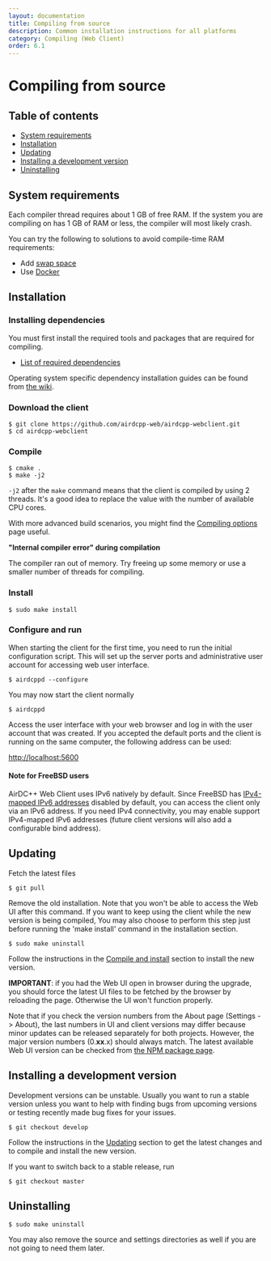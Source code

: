 ```yaml
---
layout: documentation
title: Compiling from source
description: Common installation instructions for all platforms
category: Compiling (Web Client)
order: 6.1
---
```



# Compiling from source

## Table of contents

 * [System requirements](#system-requirements)
 * [Installation](#installation)
 * [Updating](#updating)
 * [Installing a development version](#installing-a-development-version)
 * [Uninstalling](#uninstalling)


## System requirements

Each compiler thread requires about 1 GB of free RAM. If the system you are compiling on has 1 GB of RAM or less, the compiler will most likely crash. 

You can try the following to solutions to avoid compile-time RAM requirements:

* Add [swap space](https://www.linux.com/news/all-about-linux-swap-space)
* Use [Docker](https://www.docker.com)

## Installation

### Installing dependencies

You must first install the required tools and packages that are required for compiling.

* [List of required dependencies](/docs/compiling/dependencies.html)

Operating system specific dependency installation guides can be found from [the wiki](https://github.com/airdcpp-web/airdcpp-webclient/wiki).


### Download the client

```
$ git clone https://github.com/airdcpp-web/airdcpp-webclient.git
$ cd airdcpp-webclient
```

### Compile

```
$ cmake .
$ make -j2
```
`-j2` after the `make` command means that the client is compiled by using 2 threads. It's a good idea to replace the value with the number of available CPU cores.

With more advanced build scenarios, you might find the [Compiling options](/docs/compiling/compiling-options.html) page useful.

**"Internal compiler error" during compilation**

The compiler ran out of memory. Try freeing up some memory or use a smaller number of threads for compiling.

### Install

```
$ sudo make install
```

### Configure and run

When starting the client for the first time, you need to run the initial configuration script. This will set up the server ports and administrative user account for accessing web user interface.

```
$ airdcppd --configure
```

You may now start the client normally

```
$ airdcppd
```

Access the user interface with your web browser and log in with the user account that was created. If you accepted the default ports and the client is running on the same computer, the following address can be used:

[http://localhost:5600](http://localhost:5600)

#### Note for FreeBSD users

AirDC++ Web Client uses IPv6 natively by default. Since FreeBSD has [IPv4-mapped IPv6 addresses](https://en.wikipedia.org/wiki/IPv6#IPv4-mapped_IPv6_addresses) disabled by default, you can access the client only via an IPv6 address. If you need IPv4 connectivity, you may enable support IPv4-mapped IPv6 addresses (future client versions will also add a configurable bind address).


## Updating

Fetch the latest files

```
$ git pull
```

Remove the old installation. Note that you won't be able to access the Web UI after this command. If you want to keep using the client while the new version is being compiled, You may also choose to perform this step just before running the 'make install' command in the installation section. 

```
$ sudo make uninstall
```

Follow the instructions in the [Compile and install](#compile-and-install) section to install the new version.

**IMPORTANT**: if you had the Web UI open in browser during the upgrade, you should force the latest UI files to be fetched by the browser by reloading the page. Otherwise the UI won't function properly.

Note that if you check the version numbers from the About page (Settings -> About), the last numbers in UI and client versions may differ because minor updates can be released separately for both projects. However, the major version numbers (0.**xx**.x) should always match. The latest available Web UI version can be checked from [the NPM package page](https://www.npmjs.com/package/airdcpp-webui).


## Installing a development version

Development versions can be unstable. Usually you want to run a stable version unless you want to help with finding bugs from upcoming versions or testing recently made bug fixes for your issues.

```
$ git checkout develop
```

Follow the instructions in the [Updating](#updating) section to get the latest changes and to compile and install the new version.


If you want to switch back to a stable release, run

```
$ git checkout master
```

## Uninstalling

```
$ sudo make uninstall
```

You may also remove the source and settings directories as well if you are not going to need them later.
